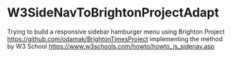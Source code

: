 # W3SideNavToBrightonProjectAdapt
Trying to build a responsive sidebar hamburger menu using Brighton Project https://github.com/odamak/BrightonTimesProject implementing the method by W3 School https://www.w3schools.com/howto/howto_js_sidenav.asp
